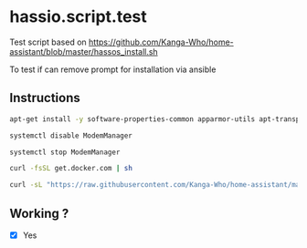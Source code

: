 # hassio.script.test

Test script based on https://github.com/Kanga-Who/home-assistant/blob/master/hassos_install.sh

To test if can remove prompt for installation via ansible

## Instructions

```bash
apt-get install -y software-properties-common apparmor-utils apt-transport-https avahi-daemon ca-certificates curl dbus jq network-manager

systemctl disable ModemManager

systemctl stop ModemManager

curl -fsSL get.docker.com | sh

curl -sL "https://raw.githubusercontent.com/Kanga-Who/home-assistant/master/supervised-installer.sh" | bash -s
```

## Working ?

- [x] Yes
